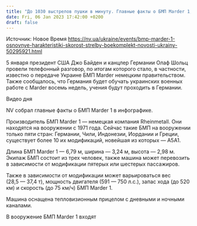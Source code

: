 ```yaml
---
title: "До 1030 выстрелов пушки в минуту. Главные факты о БМП Marder 1, которые Германия передаст Украине до марта"
date: Fri, 06 Jan 2023 17:42:00 +0200
draft: false
---
```

Источник: Новое Время https://nv.ua/ukraine/events/bmp-marder-1-osnovnye-harakteristiki-skorost-strelby-boekomplekt-novosti-ukrainy-50295921.html


5 января президент США Джо Байден и канцлер Германии Олаф Шольц провели телефонный разговор, по итогам которого стало, в частности, известно о передаче Украине БМП Marder немецким правительством. Также сообщалось, что Германия будет обучать украинских военных работе с Marder восемь недель, учения будут проходить в Германии.

 Видео дня   

NV собрал главные факты о БМП Marder 1 в инфографике.

Производитель БМП Marder 1 — немецкая компания Rheinmetall. Они находятся на вооружении с 1971 года. Сейчас такие БМП на вооружении только пяти стран: Германии, Чили, Индонезии, Иордании и Греции, существует более 10 их модификаций, новейшая из которых — A5A1.

Длина БМП Marder 1 — 6,79 м, ширина — 3,24 м, высота — 2,98 м. Экипаж БМП состоит из трех человек, также машина может перевозить в зависимости от модификации пятерых или шестерых пассажиров.

Также в зависимости от модификации может варьироваться вес (28,5 — 37,4 т), мощность двигателя (591 — 750 л.с.), запас хода (до 520 км) и скорость (до 75 км/ч) БМП Marder 1.

Машина оснащена тепловизионным прицелом с дневными и ночными каналами.

В вооружение БМП Marder 1 входят
